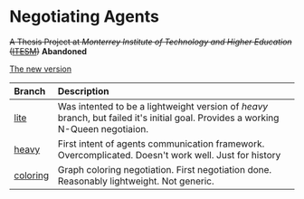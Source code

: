 Negotiating Agents
===
~~A Thesis Project at *Monterrey Institute of Technology and Higher Education* ([ITESM](http:/itesm.mx/))~~
**Abandoned**

[The new version](https://github.com/fehu/agent-negotiation)

| Branch | Description |
|:--|:--|
|[lite](https://github.com/fehu/old-agent-negotiation/tree/lite)| Was intented to be a lightweight version of *heavy* branch, but failed it's initial goal. Provides a working N-Queen negotiaion.|
|[heavy](https://github.com/fehu/old-agent-negotiation/tree/heavy)| First intent of agents communication framework. Overcomplicated. Doesn't work well. Just for history|
|[coloring](https://github.com/fehu/old-agent-negotiation/tree/coloring)| Graph coloring negotiation. First negotiation done. Reasonably lightweight. Not generic. |
